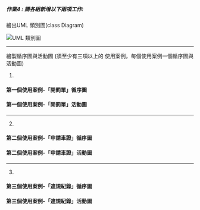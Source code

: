 ##### 作業4 : 請各組新增以下兩項工作: 

繪出UML 類別圖(class Diagram)

![UML 類別圖](https://user-images.githubusercontent.com/94920331/200112738-615eb1b0-6823-49c3-93ae-e17f9ae1da20.png)

---
繪製循序圖與活動圖 (須至少有三項以上的 使用案例，每個使用案例一個循序圖與活動圖)

1.
#### 第一個使用案例-「開罰單」循序圖



#### 第一個使用案例-「開罰單」活動圖 



---

2.
#### 第二個使用案例-「申請車證」循序圖



#### 第二個使用案例-「申請車證」活動圖



---

3.
#### 第三個使用案例-「違規紀錄」循序圖



#### 第三個使用案例-「違規紀錄」活動圖

